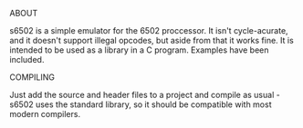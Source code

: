 ABOUT

s6502 is a simple emulator for the 6502 proccessor. It isn't cycle-acurate,
and it doesn't support illegal opcodes, but aside from that it works fine.
It is intended to be used as a library in a C program. Examples have been
included.

COMPILING

Just add the source and header files to a project and compile as usual -
s6502 uses the standard library, so it should be compatible with most modern
compilers.
